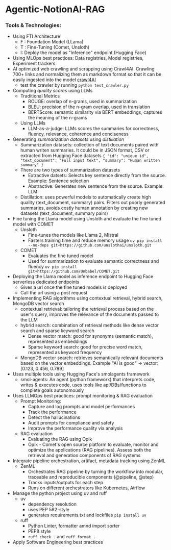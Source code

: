 # Agentic-NotionAI-RAG

### Tools & Technologies:
* Using FTI Architecture
    - F : Foundation Model (LLama)
    - T : Fine-Tuning (Comet, Unsloth)
    - I: Deploy the model as "Inference" endpoint (Hugging Face)
* Using MLOps best practices: Data registries, Model registries, Experiment trackers
* AI optimized web crawling and scrapping using Crawl4AI. Crawling 700+ links and normalizing them as markdown format so that it can be easily ingested into the model [crawl4AI](https://docs.crawl4ai.com/?utm_source=chatgpt.com)
    - test the crawler by running `python test_crawler.py`
* Computing *quality scores* using LLMs
    - Traditional Metrics
        * ROUGE: overlap of n-grams, used in summarization
        * BLEU: precision of the n-gram overlap, used in translation
        * BERTScore: semantic similarity via BERT embeddings, captures the meaning of the n-grams
    - Using LLMs
        * LLM-as-a-judge: LLMs scores the summaries for correctness, fluency, relevance, coherence and conciseness
* Generating *summarization datasets* using *distillation*
    - Summarization datasets: collection of text documents paired with human writen summaries. It could be in JSON format, CSV or extracted from Hugging Face datasets
        `
        {
            "id": "unique id",
            "text_document": "Full input text",
            "summary": "Human written summary"
        }
        `
    - There are two types of summarization datasets
        * Extractive datsets: Selects key sentence directly from the source. Example: Sentence selection
        * Abstractive: Generates new sentence from the source. Example: LLM
    - Distillation: uses powerful models to automatically create high quality (text_document, summary) pairs. Filters out poorly generated summaries, avoids costly human annotation by creating new datasets (text_document, summary pairs)
* Fine tuning the Llama model using Unsloth and evaluate the fine tuned model with COMET
    - Unsloth
        * Fine-tunes the models like Llama 2, Mistral
        * Fasters training time and reduce memory usage
        `uv pip install --no-deps git+https://github.com/unslothai/unsloth.git`
    - COMET
        * Evaluates the fine tuned model
        * Used for summarization to evaluate semantic correctness and fluency
        `uv pip install git+https://github.com/Unbabel/COMET.git`
* Deploying the Llama model as inference endpoint to Hugging Face serverless dedicated endpoints
    - Gives a url once the fine tuned models is deployed
    - Call the url using a post request
* Implementing RAG algorithms using contextual retrieval, hybrid search, MongoDB vector search
    - contextual retrieval: tailoring the retrieval process based on the user's query, improves the relevance of the documents passed to the LLM
    - hybrid search: combination of retrieval methods like dense vector search and sparse keyword search
        * Dense vector match: good for synonyms (semantic match), represented as embeddings
        * Sparse keyword search: good for precise word match, represented as keyword frequency
    - MongoDB vector search: retrieves semantically relevant documents based on the vector embeddings. Example "AI is good" -> vector: [0.123, 0.456, 0.789]
* Uses multiple tools using Hugging Face's smolagents framework
    - smol-agents: An agent (python framework) that interprets code, writes & executes code, uses tools like api/DBs/functions to complete goals autonomously
* Uses LLMOps best practices: prompt monitoring & RAG evaluation 
    - Prompt Monitoring: 
        * Capture and log prompts and model performances
        * Track the performance
        * Detect the hallucinations
        * Audit prompts for compliance and safety
        * Improve the performance quality via analysis
    - RAG evaluation
        * Evaluating the RAG using Opik
        * Opik - Comet's open source platform to evaluate, monitor and optimize the applications (RAG pipelines). Assess both the retrieval and generation components of RAG systems
* Integrate pipeline orchestration, artifact, metadata tracking using ZenML 
    - ZenML
        * Orchestrates RAG pipeline by turning the workflow into modular, traceable and reproducible components (@pipeline, @step)
        * Tracks inputs/outputs for each step
        * Runs on different orchestrators like Kubernetes, Airflow
* Manage the python project using uv and ruff
    - uv
        * dependency resolution
        * uses PEP 582-style
        * generates requirements.txt and lockfiles
        `pip install uv`
    - ruff
        * Python Linter, formatter amnd import sorter
        * PEP8 style
        * `ruff check .` and `ruff format .`
* Apply Software Engineering best practices

